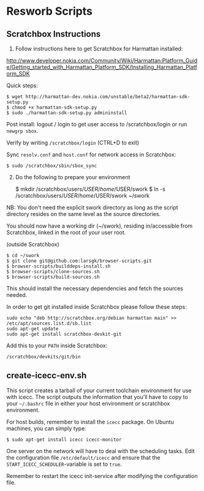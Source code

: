 Resworb Scripts
===============

Scratchbox Instructions
-----------------------

1. Follow instructions here to get Scratchbox for Harmattan installed:

http://www.developer.nokia.com/Community/Wiki/Harmattan:Platform_Guide/Getting_started_with_Harmattan_Platform_SDK/Installing_Harmattan_Platform_SDK

Quick steps:

    $ wget http://harmattan-dev.nokia.com/unstable/beta2/harmattan-sdk-setup.py
    $ chmod +x harmattan-sdk-setup.py
    $ sudo ./harmattan-sdk-setup.py admininstall

Post install:  logout / login to get user access to /scratchbox/login or run
`newgrp sbox`.

Verify by writing `/scratchbox/login`  (CTRL+D to exit)

Sync `resolv.conf` and `host.conf` for network access in Scratchbox:

    $ sudo /scratchbox/sbin/sbox_sync

2. Do the following to prepare your environment

    $ mkdir /scratchbox/users/$USER/home/$USER/swork
    $ ln -s /scratchbox/users/$USER/home/$USER/swork ~/swork

NB: You don't need the explicit swork directory as long as the script directory resides on the same level as the source directories.

You should now have a working dir (~/swork), residing in/accessible from Scratchbox, linked in the root of your user root.

(outside Scratchbox)

    $ cd ~/swork
    $ git clone git@github.com:larsgk/browser-scripts.git
    $ browser-scripts/builddeps-install.sh
    $ browser-scripts/clone-sources.sh
    $ browser-scripts/build-sources.sh

This should install the necessary dependencies and fetch the sources needed.

In order to get git installed inside Scratchbox please follow these steps:

    sudo echo "deb http://scratchbox.org/debian harmattan main" >> /etc/apt/sources.list.d/sb.list
    sudo apt-get update
    sudo apt-get install scratchbox-devkit-git

Add this to your `PATH` inside Scratchbox:

    /scratchbox/devkits/git/bin

create-icecc-env.sh
-------------------

This script creates a tarball of your current toolchain environment for use with
icecc. The script outputs the information that you'll have to copy to your
`~/.bashrc` file in either your host environment or scratchbox environment.

For host builds, remember to install the `icecc` package. On Ubuntu machines,
you can simply type:

    $ sudo apt-get install icecc icecc-monitor

One server on the network will have to deal with the scheduling tasks. Edit the
configuration file `/etc/default/icecc` and ensure that the
`START_ICECC_SCHEDULER`-variable is set to `true`.

Remember to restart the icecc init-service after modifying the configuration
file.
